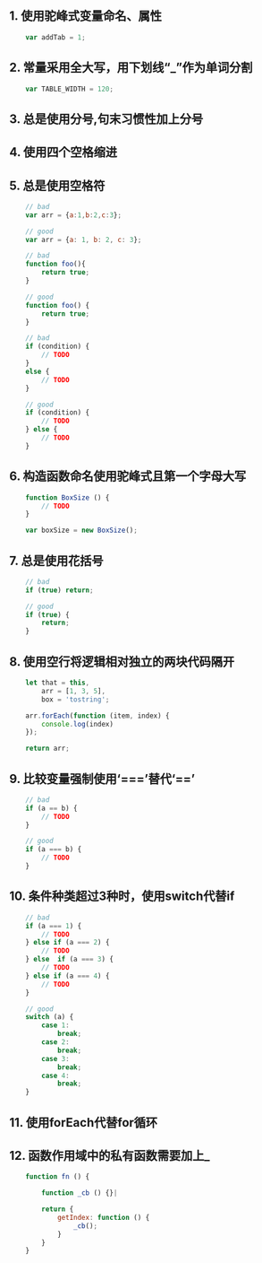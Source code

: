 ## 1. 使用驼峰式变量命名、属性
```javascript
    var addTab = 1;
```

## 2. 常量采用全大写，用下划线“_”作为单词分割
```javascript
    var TABLE_WIDTH = 120;
```

## 3. 总是使用分号,句末习惯性加上分号

## 4. 使用四个空格缩进

## 5. 总是使用空格符
```javascript
    // bad
    var arr = {a:1,b:2,c:3};

    // good
    var arr = {a: 1, b: 2, c: 3};
```

```javascript
    // bad
    function foo(){
        return true;
    }

    // good
    function foo() {
        return true;
    }
```

```javascript
    // bad
    if (condition) {
        // TODO
    }
    else {
        // TODO
    }

    // good
    if (condition) {
        // TODO
    } else {
        // TODO
    }
```

## 6. 构造函数命名使用驼峰式且第一个字母大写
```javascript
    function BoxSize () {
        // TODO
    }

    var boxSize = new BoxSize();
```

## 7. 总是使用花括号
```javascript
    // bad
    if (true) return;

    // good
    if (true) {
        return;
    }
```

## 8. 使用空行将逻辑相对独立的两块代码隔开
```javascript
    let that = this,
        arr = [1, 3, 5],
        box = 'tostring';

    arr.forEach(function (item, index) {
        console.log(index)
    });

    return arr;
```

## 9. 比较变量强制使用‘===’替代‘==’
```javascript
    // bad
    if (a == b) {
        // TODO
    }

    // good
    if (a === b) {
        // TODO
    }
```

## 10. 条件种类超过3种时，使用switch代替if
```javascript
    // bad
    if (a === 1) {
        // TODO
    } else if (a === 2) {
        // TODO
    } else  if (a === 3) {
        // TODO
    } else if (a === 4) {
        // TODO
    }

    // good
    switch (a) {
        case 1:
            break;
        case 2:
            break;
        case 3:
            break;
        case 4:
            break;
    }
```

## 11. 使用forEach代替for循环

## 12. 函数作用域中的私有函数需要加上_
```javascript
    function fn () {

        function _cb () {}|

        return {
            getIndex: function () {
                _cb();
            }
        }
    }
```
